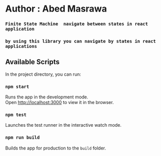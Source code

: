 

#    Author : Abed Masrawa 
### `Finite State Machine  navigate between states in react application`


 ### `by using this library you can navigate by states in react applications`
 
 
## Available Scripts

In the project directory, you can run:

### `npm start`

Runs the app in the development mode.<br />
Open [http://localhost:3000](http://localhost:3000) to view it in the browser.



### `npm test`

Launches the test runner in the interactive watch mode.<br />

### `npm run build`

Builds the app for production to the `build` folder.<br />



